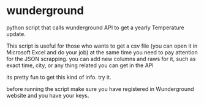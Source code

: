 # wunderground
python script that calls wunderground API to get a yearly Temperature update. 

This script is useful for those who wants to get a csv file (you can open it in Microsoft Excel and do your job) at the same time you need to pay attention for the JSON scrapping. you can add new columns and raws for it, such as exact time, city, or any thing related you can get in the API 

its pretty fun to get this kind of info. try it. 

before running the script make sure you have registered in Wunderground website and you have your keys. 
